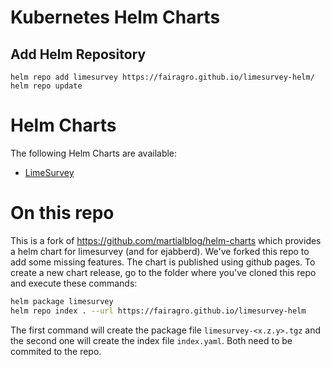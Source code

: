 # Kubernetes Helm Charts

## Add Helm Repository

```
helm repo add limesurvey https://fairagro.github.io/limesurvey-helm/
helm repo update
```

# Helm Charts

The following Helm Charts are available:

* [LimeSurvey](./limesurvey/README.md)

# On this repo #

This is a fork of https://github.com/martialblog/helm-charts which provides a helm chart for limesurvey (and for ejabberd). We've forked this repo to add some missing features. The chart is published using github pages. To create a new chart release, go to the folder where you've cloned this repo and execute these commands:

```bash
helm package limesurvey
helm repo index . --url https://fairagro.github.io/limesurvey-helm
```

The first command will create the package file `limesurvey-<x.z.y>.tgz` and the second one will create the index file `index.yaml`. Both need to be commited to the repo.